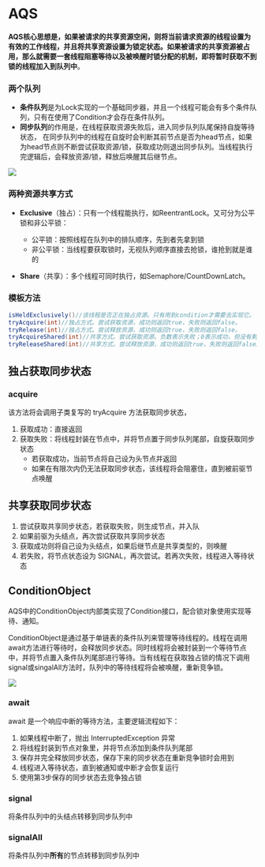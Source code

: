 # AQS



**AQS核心思想是，如果被请求的共享资源空闲，则将当前请求资源的线程设置为有效的工作线程，并且将共享资源设置为锁定状态。如果被请求的共享资源被占用，那么就需要一套线程阻塞等待以及被唤醒时锁分配的机制，即将暂时获取不到锁的线程加入到队列中**。

### 两个队列

*   **条件队列**是为Lock实现的一个基础同步器，并且一个线程可能会有多个条件队列，只有在使用了Condition才会存在条件队列。
*   **同步队列**的作用是，在线程获取资源失败后，进入同步队列队尾保持自旋等待状态， 在同步队列中的线程在自旋时会判断其前节点是否为head节点，如果为head节点则不断尝试获取资源/锁，获取成功则退出同步队列。当线程执行完逻辑后，会释放资源/锁，释放后唤醒其后继节点。

![](http://emall-t.oss-cn-hangzhou.aliyuncs.com/blog/2020-07-07-113552.jpg)

### 两种资源共享方式

- **Exclusive**（独占）：只有一个线程能执行，如ReentrantLock。又可分为公平锁和非公平锁：

  - 公平锁：按照线程在队列中的排队顺序，先到者先拿到锁
  - 非公平锁：当线程要获取锁时，无视队列顺序直接去抢锁，谁抢到就是谁的

- **Share**（共享）：多个线程可同时执行，如Semaphore/CountDownLatch。



### 模板方法

```java
isHeldExclusively()//该线程是否正在独占资源。只有用到condition才需要去实现它。
tryAcquire(int)//独占方式。尝试获取资源，成功则返回true，失败则返回false。
tryRelease(int)//独占方式。尝试释放资源，成功则返回true，失败则返回false。
tryAcquireShared(int)//共享方式。尝试获取资源。负数表示失败；0表示成功，但没有剩余可用资源；正数表示成功，且有剩余资源。
tryReleaseShared(int)//共享方式。尝试释放资源，成功则返回true，失败则返回false。
```



## 独占获取同步状态

### acquire

该方法将会调用子类复写的 tryAcquire 方法获取同步状态，

1. 获取成功：直接返回
2. 获取失败：将线程封装在节点中，并将节点置于同步队列尾部，自旋获取同步状态
    - 若获取成功，当前节点将自己设为头节点并返回
    - 如果在有限次内仍无法获取同步状态，该线程将会阻塞住，直到被前驱节点唤醒



## 共享获取同步状态

1. 尝试获取共享同步状态，若获取失败，则生成节点，并入队
2. 如果前驱为头结点，再次尝试获取共享同步状态
3. 获取成功则将自己设为头结点，如果后继节点是共享类型的，则唤醒
4. 若失败，将节点状态设为 SIGNAL，再次尝试。若再次失败，线程进入等待状态



## ConditionObject

AQS中的ConditionObject内部类实现了Condition接口，配合锁对象使用实现等待、通知。

ConditionObject是通过基于单链表的条件队列来管理等待线程的。线程在调用await方法进行等待时，会释放同步状态。同时线程将会被封装到一个等待节点中，并将节点置入条件队列尾部进行等待。当有线程在获取独占锁的情况下调用signal或singalAll方法时，队列中的等待线程将会被唤醒，重新竞争锁。


![](https://blog-pictures.oss-cn-shanghai.aliyuncs.com/15254103608166.jpg)

### await


await 是一个响应中断的等待方法，主要逻辑流程如下：
1. 如果线程中断了，抛出 InterruptedException 异常
2. 将线程封装到节点对象里，并将节点添加到条件队列尾部
3. 保存并完全释放同步状态，保存下来的同步状态在重新竞争锁时会用到
4. 线程进入等待状态，直到被通知或中断才会恢复运行
5. 使用第3步保存的同步状态去竞争独占锁

### signal

将条件队列中的头结点转移到同步队列中

### signalAll

将条件队列中**所有**的节点转移到同步队列中
